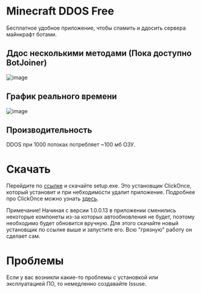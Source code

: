 # Minecraft DDOS Free

Бесплатное удобное приложение, чтобы спамить и ддосить сервера майнкрафт ботами.

## Ддос несколькими методами (Пока доступно BotJoiner)
![image](https://user-images.githubusercontent.com/93156853/216658594-945b9351-86ee-4245-b903-fcdb97180e3d.png)


## График реального времени
![image](https://user-images.githubusercontent.com/93156853/216661121-97959e39-4c38-4c4f-8310-847481b84656.png)

## Производительность
DDOS при 1000 потоках потребляет ~100 мб ОЗУ.


# Скачать

Перейдите по [ссылке](https://github.com/Titlehhhh/Minecraft-DDOS-Free/releases/tag/Main) и скачайте setup.exe. Это установщик ClickOnce, который установит и при небходимости удалит приложение. Подробнее про ClickOnce можно узнать [здесь](https://learn.microsoft.com/ru-ru/visualstudio/deployment/clickonce-security-and-deployment?view=vs-2022).

Примечание! Начиная с версии 1.0.0.13 в приложении сменились некоторые компонеты из-за которых автообновления не будет, поэтому необходимо будет обновится вручную. Для этого скачайте новый установщик по ссылке выше и запустите его. Всю "грязную" работу он сделает сам. 


# Проблемы

Если у вас возникли какие-то проблемы с установкой или эксплуатацией ПО, то немедленно создавайте Issuse.


